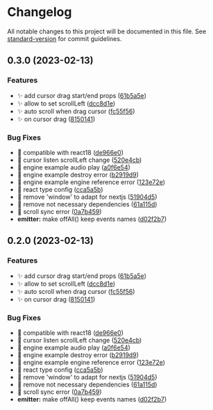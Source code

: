 # Changelog

All notable changes to this project will be documented in this file. See [standard-version](https://github.com/conventional-changelog/standard-version) for commit guidelines.

## 0.3.0 (2023-02-13)


### Features

* ✨ add cursor drag start/end props ([61b5a5e](https://github.com/khanzzirfan/react-timeline-editor/commit/61b5a5e2a0a263541d908fe82d65c3eed74851f8))
* ✨ allow to set scrollLeft ([dcc8d1e](https://github.com/khanzzirfan/react-timeline-editor/commit/dcc8d1eade0c4c4c70976c6c8c02b5d1fc2570fe))
* ✨ auto scroll when drag cursor ([fc55f56](https://github.com/khanzzirfan/react-timeline-editor/commit/fc55f56afb8ec0633d4e90e1e3bc7ee1aec7b790))
* ✨ on cursor drag ([8150141](https://github.com/khanzzirfan/react-timeline-editor/commit/815014156d39eb0736c346fc270da8f5ffb6d31a))


### Bug Fixes

* 🐛 compatible with react18 ([de966e0](https://github.com/khanzzirfan/react-timeline-editor/commit/de966e012a7306cc492a12547638a8d494846301))
* 🐛 cursor listen scrollLeft change ([520e4cb](https://github.com/khanzzirfan/react-timeline-editor/commit/520e4cbedf0c5a5d5063fa91d4359733105d9abd))
* 🐛 engine example audio play ([a0f6e54](https://github.com/khanzzirfan/react-timeline-editor/commit/a0f6e54be025b688e0c9d5ed0c36b05b8fc5c788))
* 🐛 engine example destroy error ([b2919d9](https://github.com/khanzzirfan/react-timeline-editor/commit/b2919d919e0b03fc1b2880017c12e8eabf4a502e))
* 🐛 engine example engine reference error ([123e72e](https://github.com/khanzzirfan/react-timeline-editor/commit/123e72eb315046ab954ae591574ae2500f2f57c5))
* 🐛 react type config ([cca5a5b](https://github.com/khanzzirfan/react-timeline-editor/commit/cca5a5b9d617de092b5b8904390a2a34c2f87822))
* 🐛 remove 'window' to adapt for nextjs ([51904d5](https://github.com/khanzzirfan/react-timeline-editor/commit/51904d5456643e0b66e2227fe74eb6fc78f8ac20))
* 🐛 remove not necessary dependencies ([61a115d](https://github.com/khanzzirfan/react-timeline-editor/commit/61a115dd5dcfe870a080e6915486898bae27b873))
* 🐛 scroll sync error ([0a7b459](https://github.com/khanzzirfan/react-timeline-editor/commit/0a7b459a3bf77e9c0879528ff0956ec5163f7440))
* **emitter:** make offAll() keep events names ([d02f2b7](https://github.com/khanzzirfan/react-timeline-editor/commit/d02f2b79017c1cb1d78465b42afb64804c8f86bf))

## 0.2.0 (2023-02-13)


### Features

* ✨ add cursor drag start/end props ([61b5a5e](https://github.com/khanzzirfan/react-timeline-editor/commit/61b5a5e2a0a263541d908fe82d65c3eed74851f8))
* ✨ allow to set scrollLeft ([dcc8d1e](https://github.com/khanzzirfan/react-timeline-editor/commit/dcc8d1eade0c4c4c70976c6c8c02b5d1fc2570fe))
* ✨ auto scroll when drag cursor ([fc55f56](https://github.com/khanzzirfan/react-timeline-editor/commit/fc55f56afb8ec0633d4e90e1e3bc7ee1aec7b790))
* ✨ on cursor drag ([8150141](https://github.com/khanzzirfan/react-timeline-editor/commit/815014156d39eb0736c346fc270da8f5ffb6d31a))


### Bug Fixes

* 🐛 compatible with react18 ([de966e0](https://github.com/khanzzirfan/react-timeline-editor/commit/de966e012a7306cc492a12547638a8d494846301))
* 🐛 cursor listen scrollLeft change ([520e4cb](https://github.com/khanzzirfan/react-timeline-editor/commit/520e4cbedf0c5a5d5063fa91d4359733105d9abd))
* 🐛 engine example audio play ([a0f6e54](https://github.com/khanzzirfan/react-timeline-editor/commit/a0f6e54be025b688e0c9d5ed0c36b05b8fc5c788))
* 🐛 engine example destroy error ([b2919d9](https://github.com/khanzzirfan/react-timeline-editor/commit/b2919d919e0b03fc1b2880017c12e8eabf4a502e))
* 🐛 engine example engine reference error ([123e72e](https://github.com/khanzzirfan/react-timeline-editor/commit/123e72eb315046ab954ae591574ae2500f2f57c5))
* 🐛 react type config ([cca5a5b](https://github.com/khanzzirfan/react-timeline-editor/commit/cca5a5b9d617de092b5b8904390a2a34c2f87822))
* 🐛 remove 'window' to adapt for nextjs ([51904d5](https://github.com/khanzzirfan/react-timeline-editor/commit/51904d5456643e0b66e2227fe74eb6fc78f8ac20))
* 🐛 remove not necessary dependencies ([61a115d](https://github.com/khanzzirfan/react-timeline-editor/commit/61a115dd5dcfe870a080e6915486898bae27b873))
* 🐛 scroll sync error ([0a7b459](https://github.com/khanzzirfan/react-timeline-editor/commit/0a7b459a3bf77e9c0879528ff0956ec5163f7440))
* **emitter:** make offAll() keep events names ([d02f2b7](https://github.com/khanzzirfan/react-timeline-editor/commit/d02f2b79017c1cb1d78465b42afb64804c8f86bf))

